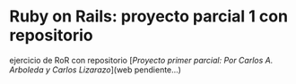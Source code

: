 # Ruby on Rails:  proyecto parcial 1 con repositorio
 ejercicio de RoR con repositorio
[*Proyecto primer parcial: Por Carlos A. Arboleda y Carlos Lizarazo*](web pendiente…)
